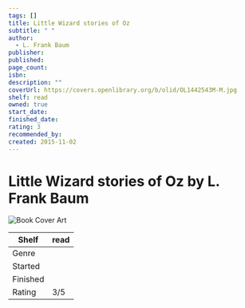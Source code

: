 ```yaml
---
tags: []
title: Little Wizard stories of Oz
subtitle: " "
author:
  - L. Frank Baum
publisher: 
published: 
page_count: 
isbn: 
description: ""
coverUrl: https://covers.openlibrary.org/b/olid/OL1442543M-M.jpg
shelf: read
owned: true
start_date: 
finished_date: 
rating: 3
recommended_by: 
created: 2015-11-02
---
```


# Little Wizard stories of Oz by L. Frank Baum

![Book Cover Art](https://covers.openlibrary.org/b/olid/OL1442543M-M.jpg)

| Shelf | read |
| --- | --- |
| Genre |  |
| Started |  |
| Finished |  |
| Rating | 3/5 |

